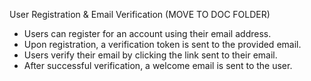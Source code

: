 User Registration & Email Verification (MOVE TO DOC FOLDER)
- Users can register for an account using their email address. 
- Upon registration, a verification token is sent to the provided email.
- Users verify their email by clicking the link sent to their email.
- After successful verification, a welcome email is sent to the user.
